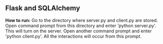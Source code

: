 ## Flask and SQLAlchemy

**How to run:** Go to the directory where server.py and client.py are stored.
Open command prompt from this directory and enter 'python server.py'. This will turn on the server.
Open another command prompt and enter 'python client.py'. All the interactions will occur from this prompt.
